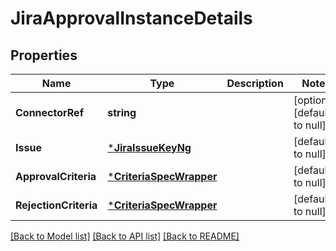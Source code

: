 # JiraApprovalInstanceDetails

## Properties
Name | Type | Description | Notes
------------ | ------------- | ------------- | -------------
**ConnectorRef** | **string** |  | [optional] [default to null]
**Issue** | [***JiraIssueKeyNg**](JiraIssueKeyNG.md) |  | [default to null]
**ApprovalCriteria** | [***CriteriaSpecWrapper**](CriteriaSpecWrapper.md) |  | [default to null]
**RejectionCriteria** | [***CriteriaSpecWrapper**](CriteriaSpecWrapper.md) |  | [default to null]

[[Back to Model list]](../README.md#documentation-for-models) [[Back to API list]](../README.md#documentation-for-api-endpoints) [[Back to README]](../README.md)

